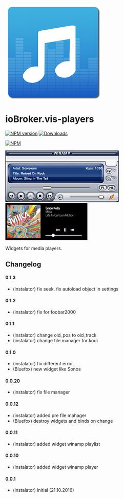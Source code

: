 ![Logo](admin/players.png)
# ioBroker.vis-players

[![NPM version](https://img.shields.io/npm/v/iobroker.vis-players.svg)](https://www.npmjs.com/package/iobroker.vis-players)
[![Downloads](https://img.shields.io/npm/dm/iobroker.vis-players.svg)](https://www.npmjs.com/package/iobroker.vis-players)

[![NPM](https://nodei.co/npm/iobroker.vis-players.png?downloads=true)](https://nodei.co/npm/iobroker.vis-players/)

![winamp](/widgets/players/img/winamp.png)
![winamp](/widgets/players/img/sonos.png)


Widgets for media players.

## Changelog

#### 0.1.3
* (instalator) fix seek. fix autoload object in settings

#### 0.1.2
* (instalator) fix for foobar2000

#### 0.1.1
* (instalator) change oid_pos to oid_track
* (instalator) change file manager for kodi

#### 0.1.0
* (instalator) fix different error
* (Bluefox) new widget like Sonos

#### 0.0.20
* (instalator) fix file manager

#### 0.0.12
* (instalator) added pre file mahager
* (Bluefox) destroy widgets and binds on change

#### 0.0.11
* (instalator) added widget winamp playlist

#### 0.0.10
* (instalator) added widget winamp player

#### 0.0.1
* (instalator) initial (21.10.2016)
